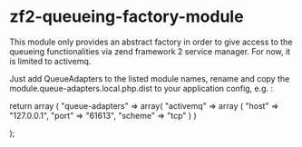 zf2-queueing-factory-module
===========================
This module only provides an abstract factory in order to give access to the queueing functionalities via zend framework 2 service manager. For now, it is limited to activemq.

Just add QueueAdapters to the listed module names, rename and copy the module.queue-adapters.local.php.dist to your application config, e.g. :

return array (
		"queue-adapters" => array(
				"activemq" => array (
						"host" => "127.0.0.1",
						"port" => "61613",
						"scheme" => "tcp"
				)
		)

);
